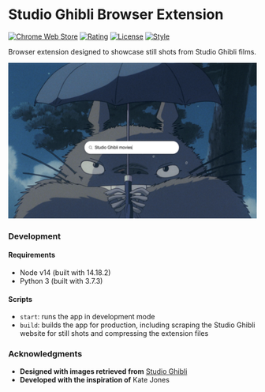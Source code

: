 # Studio Ghibli Browser Extension

[![Chrome Web Store](https://img.shields.io/chrome-web-store/v/fmdejajfcfdnbbanalgjibhcgbhihphd?label=chrome)](https://chrome.google.com/webstore/detail/studio-ghibli-new-tab/fmdejajfcfdnbbanalgjibhcgbhihphd)
[![Rating](https://img.shields.io/chrome-web-store/stars/fmdejajfcfdnbbanalgjibhcgbhihphd)](https://chrome.google.com/webstore/detail/studio-ghibli-new-tab/fmdejajfcfdnbbanalgjibhcgbhihphd)
[![License](https://img.shields.io/github/license/zakwht/ghibli)](/LICENSE)
[![Style](https://img.shields.io/badge/code_style-prettier-ff69b4.svg)](https://github.com/prettier/prettier)

Browser extension designed to showcase still shots from Studio Ghibli films. 

![Screenshot](./screenshot.png)

### Development

#### Requirements
* Node v14 (built with 14.18.2)
* Python 3 (built with 3.7.3)

<!-- #### Setup

```
git clone <url>
npm i
pip3 install -r requirements.txt
``` -->

#### Scripts
* `start`: runs the app in development mode
* `build`: builds the app for production, including scraping the Studio Ghibli website for still shots and compressing the extension files

### Acknowledgments
* __Designed with images retrieved from__ [Studio Ghibli](https://www.ghibli.jp/)
* __Developed with the inspiration of__ Kate Jones
